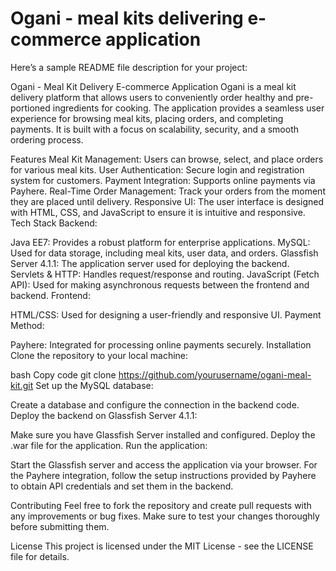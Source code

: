 # Ogani - meal kits delivering e-commerce application

Here’s a sample README file description for your project:

Ogani - Meal Kit Delivery E-commerce Application
Ogani is a meal kit delivery platform that allows users to conveniently order healthy and pre-portioned ingredients for cooking. The application provides a seamless user experience for browsing meal kits, placing orders, and completing payments. It is built with a focus on scalability, security, and a smooth ordering process.

Features
Meal Kit Management: Users can browse, select, and place orders for various meal kits.
User Authentication: Secure login and registration system for customers.
Payment Integration: Supports online payments via Payhere.
Real-Time Order Management: Track your orders from the moment they are placed until delivery.
Responsive UI: The user interface is designed with HTML, CSS, and JavaScript to ensure it is intuitive and responsive.
Tech Stack
Backend:

Java EE7: Provides a robust platform for enterprise applications.
MySQL: Used for data storage, including meal kits, user data, and orders.
Glassfish Server 4.1.1: The application server used for deploying the backend.
Servlets & HTTP: Handles request/response and routing.
JavaScript (Fetch API): Used for making asynchronous requests between the frontend and backend.
Frontend:

HTML/CSS: Used for designing a user-friendly and responsive UI.
Payment Method:

Payhere: Integrated for processing online payments securely.
Installation
Clone the repository to your local machine:

bash
Copy code
git clone https://github.com/yourusername/ogani-meal-kit.git
Set up the MySQL database:

Create a database and configure the connection in the backend code.
Deploy the backend on Glassfish Server 4.1.1:

Make sure you have Glassfish Server installed and configured.
Deploy the .war file for the application.
Run the application:

Start the Glassfish server and access the application via your browser.
For the Payhere integration, follow the setup instructions provided by Payhere to obtain API credentials and set them in the backend.

Contributing
Feel free to fork the repository and create pull requests with any improvements or bug fixes. Make sure to test your changes thoroughly before submitting them.

License
This project is licensed under the MIT License - see the LICENSE file for details.